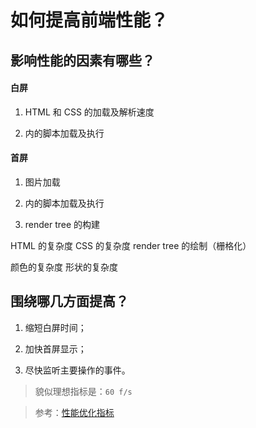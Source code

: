 # 如何提高前端性能？

## 影响性能的因素有哪些？

#### 白屏

1. HTML 和 CSS 的加载及解析速度

2. <head> 内的脚本加载及执行

#### 首屏

1. 图片加载

2. <body> 内的脚本加载及执行

3. render tree 的构建

HTML 的复杂度
CSS 的复杂度
render tree 的绘制（栅格化）

颜色的复杂度
形状的复杂度

##  围绕哪几方面提高？

1. 缩短白屏时间；

2. 加快首屏显示；

3. 尽快监听主要操作的事件。

> 貌似理想指标是：`60 f/s`

> 参考：[性能优化指标](知识笔记/大前端/性能优化/性能测试和工具汇总/性能优化指标.md)

